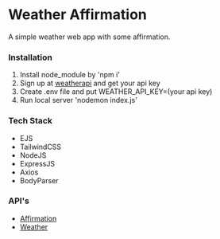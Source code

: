 # Weather Affirmation

A simple weather web app with some affirmation.

### Installation

1. Install node_module by 'npm i'
2. Sign up at [weatherapi](https://www.weatherapi.com/) and get your api key
3. Create .env file and put WEATHER_API_KEY=(your api key)
4. Run local server 'nodemon index.js'

### Tech Stack

- EJS
- TailwindCSS
- NodeJS
- ExpressJS
- Axios
- BodyParser

### API's

- [Affirmation](https://www.affirmations.dev/)
- [Weather](https://www.weatherapi.com/)
